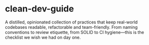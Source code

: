 # clean-dev-guide
A distilled, opinionated collection of practices that keep real-world codebases readable, refactorable and team-friendly. From naming conventions to review etiquette, from SOLID to CI hygiene—this is the checklist we wish we had on day one.
